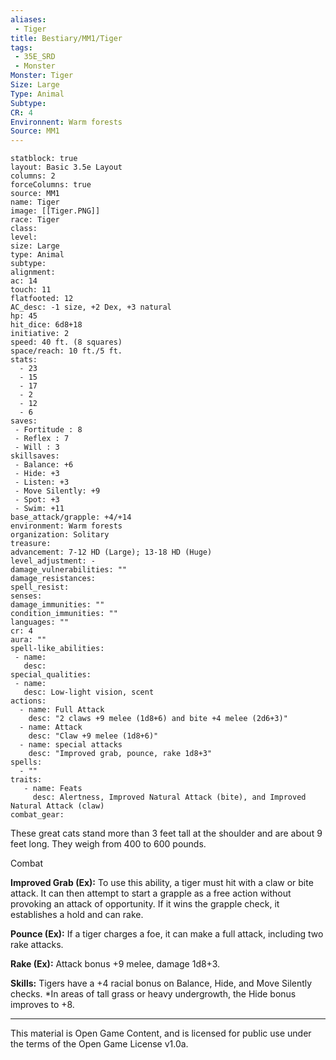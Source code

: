 ```yaml
---
aliases:
 - Tiger
title: Bestiary/MM1/Tiger
tags: 
 - 35E_SRD
 - Monster
Monster: Tiger
Size: Large
Type: Animal
Subtype: 
CR: 4
Environnent: Warm forests
Source: MM1
---
```


```statblock
statblock: true
layout: Basic 3.5e Layout
columns: 2
forceColumns: true
source: MM1 
name: Tiger
image: [[Tiger.PNG]]
race: Tiger
class: 
level: 
size: Large
type: Animal
subtype: 
alignment: 
ac: 14
touch: 11
flatfooted: 12
AC_desc: -1 size, +2 Dex, +3 natural
hp: 45
hit_dice: 6d8+18
initiative: 2
speed: 40 ft. (8 squares)
space/reach: 10 ft./5 ft.
stats:
  - 23
  - 15
  - 17
  - 2
  - 12
  - 6
saves:
 - Fortitude : 8
 - Reflex : 7
 - Will : 3
skillsaves:
 - Balance: +6
 - Hide: +3
 - Listen: +3
 - Move Silently: +9
 - Spot: +3
 - Swim: +11
base_attack/grapple: +4/+14
environment: Warm forests
organization: Solitary
treasure: 
advancement: 7-12 HD (Large); 13-18 HD (Huge)
level_adjustment: -
damage_vulnerabilities: ""
damage_resistances: 
spell_resist: 
senses: 
damage_immunities: ""
condition_immunities: ""
languages: ""
cr: 4
aura: ""
spell-like_abilities:
 - name: 
   desc: 
special_qualities:
 - name:
   desc: Low-light vision, scent
actions:
  - name: Full Attack
    desc: "2 claws +9 melee (1d8+6) and bite +4 melee (2d6+3)"
  - name: Attack
    desc: "Claw +9 melee (1d8+6)"
  - name: special attacks
    desc: "Improved grab, pounce, rake 1d8+3"
spells:
  - ""
traits:
   - name: Feats
     desc: Alertness, Improved Natural Attack (bite), and Improved Natural Attack (claw)
combat_gear:  
```


These great cats stand more than 3 feet tall at the shoulder and are about 9 feet long. They weigh from 400 to 600 pounds.

Combat


**Improved Grab (Ex):** To use this ability, a tiger must hit with a claw or bite attack. It can then attempt to start a grapple as a free action without provoking an attack of opportunity. If it wins the grapple check, it establishes a hold and can rake.


**Pounce (Ex):** If a tiger charges a foe, it can make a full attack, including two rake attacks.


**Rake (Ex):** Attack bonus +9 melee, damage 1d8+3.


**Skills:** Tigers have a +4 racial bonus on Balance, Hide, and Move Silently checks. *In areas of tall grass or heavy undergrowth, the Hide bonus improves to +8.

---

This material is Open Game Content, and is licensed for public use under the terms of the Open Game License v1.0a.
